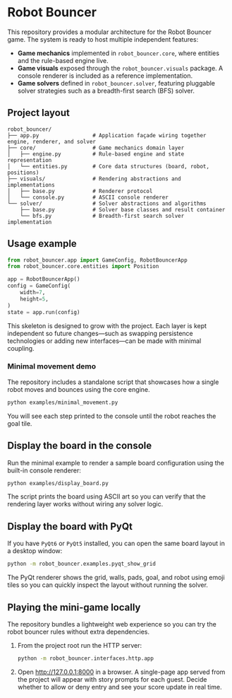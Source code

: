 # Robot Bouncer

This repository provides a modular architecture for the Robot Bouncer game. The system is ready to host
multiple independent features:

- **Game mechanics** implemented in `robot_bouncer.core`, where entities and the rule-based engine live.
- **Game visuals** exposed through the `robot_bouncer.visuals` package. A console renderer is included
  as a reference implementation.
- **Game solvers** defined in `robot_bouncer.solver`, featuring pluggable solver strategies such as a
  breadth-first search (BFS) solver.

## Project layout

```
robot_bouncer/
├── app.py                 # Application façade wiring together engine, renderer, and solver
├── core/                  # Game mechanics domain layer
│   ├── engine.py          # Rule-based engine and state representation
│   └── entities.py        # Core data structures (board, robot, positions)
├── visuals/               # Rendering abstractions and implementations
│   ├── base.py            # Renderer protocol
│   └── console.py         # ASCII console renderer
└── solver/                # Solver abstractions and algorithms
    ├── base.py            # Solver base classes and result container
    └── bfs.py             # Breadth-first search solver implementation
```

## Usage example

```python
from robot_bouncer.app import GameConfig, RobotBouncerApp
from robot_bouncer.core.entities import Position

app = RobotBouncerApp()
config = GameConfig(
    width=7,
    height=5,
)
state = app.run(config)
```

This skeleton is designed to grow with the project. Each layer is kept independent so future changes—such as swapping persistence technologies or adding new interfaces—can be made with minimal coupling.

### Minimal movement demo

The repository includes a standalone script that showcases how a single robot moves and bounces using the core engine.

```bash
python examples/minimal_movement.py
```

You will see each step printed to the console until the robot reaches the goal tile.
## Display the board in the console

Run the minimal example to render a sample board configuration using the built-in console renderer:

```bash
python examples/display_board.py
```

The script prints the board using ASCII art so you can verify that the rendering layer works without wiring any solver logic.

## Display the board with PyQt

If you have `PyQt6` or `PyQt5` installed, you can open the same board layout in a desktop window:

```bash
python -m robot_bouncer.examples.pyqt_show_grid
```

The PyQt renderer shows the grid, walls, pads, goal, and robot using emoji tiles so you can quickly inspect the layout without running the solver.

## Playing the mini-game locally

The repository bundles a lightweight web experience so you can try the robot bouncer rules without extra dependencies.

1. From the project root run the HTTP server:

   ```bash
   python -m robot_bouncer.interfaces.http.app
   ```

2. Open <http://127.0.0.1:8000> in a browser. A single-page app served from the project will appear with story prompts for
   each guest. Decide whether to allow or deny entry and see your score update in real time.
